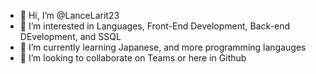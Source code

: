 - 👋 Hi, I’m @LanceLarit23
- 👀 I’m interested in Languages, Front-End Development, Back-end DEvelopment, and SSQL
- 🌱 I’m currently learning Japanese, and more programming langauges
- 💞️ I’m looking to collaborate on Teams or here in Github


<!---
LanceLarit23/LanceLarit23 is a ✨ special ✨ repository because its `README.md` (this file) appears on your GitHub profile.
You can click the Preview link to take a look at your changes.
--->
